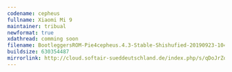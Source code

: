 ```yaml
---
codename: cepheus
fullname: Xiaomi Mi 9
maintainer: tribual
newformat: true
xdathread: comming soon
filename: BootleggersROM-Pie4cepheus.4.3-Stable-Shishufied-20190923-104226.zip
buildsize: 630354487
mirrorlink: http://cloud.softair-sueddeutschland.de/index.php/s/qDoJrZoWt3BteoR
---
```

